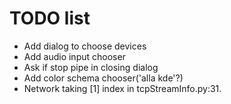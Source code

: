 TODO list
========

* Add dialog to choose devices
* Add audio input chooser
* Ask if stop pipe in closing dialog
* Add color schema chooser('alla kde'?)
* Network taking [1] index in tcpStreamInfo.py:31.
